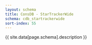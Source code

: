 ```yaml
---
layout: schema
title: ConsDB - StarTrackerWide
schema: cdb_startrackerwide
sort-index: 55
---
```

{{ site.data[page.schema].description }}
